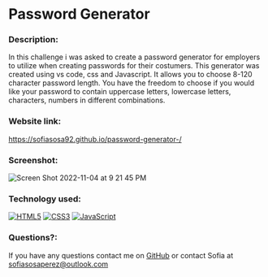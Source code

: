 # Password Generator


### Description:
In this challenge i was asked to create a password generator for employers to utilize when creating passwords for their costumers. This generator was created using vs code, css and Javascript.
It allows you to choose 8-120 character password length. You have the freedom to choose if you would like your password to contain uppercase letters, lowercase letters, characters, numbers in different combinations. 

### Website link:
https://sofiasosa92.github.io/password-generator-/

### Screenshot:
![Screen Shot 2022-11-04 at 9 21 45 PM](https://user-images.githubusercontent.com/115671262/200096905-33212486-0cec-498d-8a95-9c101f5faded.png)

### Technology used:
[![HTML5](https://img.shields.io/badge/HTML5-E34F26?style=for-the-badge&logo=html5&logoColor=white)](https://whatwg.org/)
[![CSS3](https://img.shields.io/badge/CSS3-1572B6?style=for-the-badge&logo=css3&logoColor=white)](https://www.w3.org/TR/CSS/#css)
[![JavaScript](https://img.shields.io/badge/JavaScript-323330?style=for-the-badge&logo=javascript&logoColor=F7DF1E)](https://www.javascript.com/)


### Questions?:
If you have any questions contact me on [GitHub](https://github.com/undefined) or contact 
Sofia  at sofiasosaperez@outlook.com  
     

